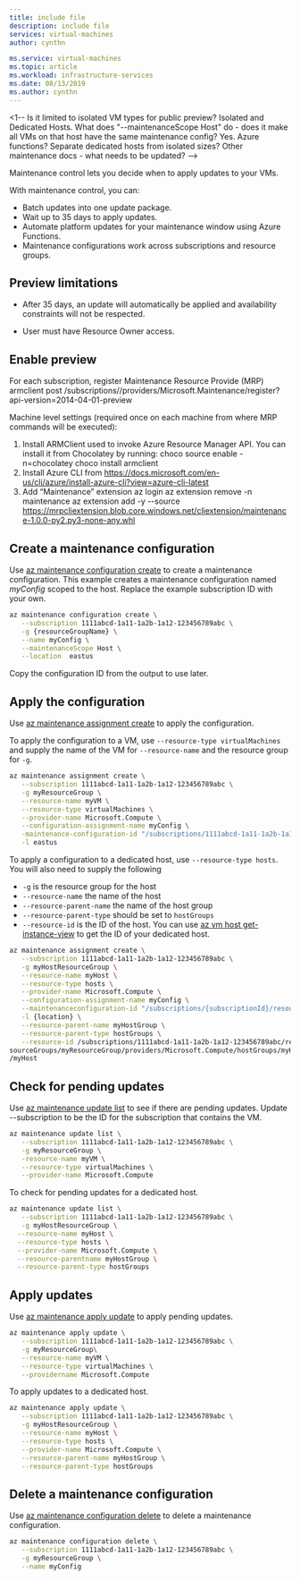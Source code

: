 ```yaml
---
title: include file
description: include file
services: virtual-machines
author: cynthn

ms.service: virtual-machines
ms.topic: article
ms.workload: infrastructure-services
ms.date: 08/13/2019
ms.author: cynthn
---
```


<1-- Is it limited to isolated VM types for public preview? Isolated and Dedicated Hosts. What does "--maintenanceScope Host" do - does it make all VMs on that host have the same maintenance config? Yes. Azure functions? Separate dedicated hosts from isolated sizes? Other maintenance docs - what needs to be updated? -->

Maintenance control lets you decide when to apply updates to your VMs.

With maintenance control, you can:
- Batch updates into one update package.
- Wait up to 35 days to apply updates. 
- Automate platform updates for your maintenance window using Azure Functions.
- Maintenance configurations work across subscriptions and resource groups. 

## Preview limitations


- After 35 days, an update will automatically be applied and availability constraints will not be respected.

- User must have Resource Owner access.


## Enable preview

For each subscription, register Maintenance Resource Provide (MRP) armclient post /subscriptions/<subscription id>/providers/Microsoft.Maintenance/register?api-version=2014-04-01-preview

Machine level settings (required once on each machine from where MRP commands will be executed): 
1. Install ARMClient used to invoke Azure Resource Manager API. You can install it from Chocolatey by running: choco source enable -n=chocolatey choco install armclient
1. Install Azure CLI from https://docs.microsoft.com/en-us/cli/azure/install-azure-cli?view=azure-cli-latest 
1. Add “Maintenance” extension az login az extension remove -n maintenance az extension add -y --source https://mrpcliextension.blob.core.windows.net/cliextension/maintenance-1.0.0-py2.py3-none-any.whl


## Create a maintenance configuration

Use [az maintenance configuration create]() to create a maintenance configuration. This example creates a maintenance configuration named *myConfig* scoped to the host. Replace the example subscription ID with your own. 

```bash
az maintenance configuration create \
   --subscription 1111abcd-1a11-1a2b-1a12-123456789abc \
   -g {resourceGroupName} \
   --name myConfig \
   --maintenanceScope Host \
   --location  eastus
```

Copy the configuration ID from the output to use later.

## Apply the configuration

Use [az maintenance assignment create]() to apply the configuration.

To apply the configuration to a VM, use `--resource-type virtualMachines` and supply the name of the VM for `--resource-name` and the resource group for `-g`.

```bash
az maintenance assignment create \
   --subscription 1111abcd-1a11-1a2b-1a12-123456789abc \
   -g myResourceGroup \
   --resource-name myVM \
   --resource-type virtualMachines \
   --provider-name Microsoft.Compute \
   --configuration-assignment-name myConfig \
   -maintenance-configuration-id "/subscriptions/1111abcd-1a11-1a2b-1a12-123456789abc/resourcegroups/myResourceGroup/providers/Microsoft.Maintenance/maintenanceConfigura tions/myConfig" \
   -l eastus
```

To apply a configuration to a dedicated host, use `--resource-type hosts`. You will also need to supply the following

- `-g` is the resource group for the host
- `--resource-name` the name of the host
-  `--resource-parent-name` the name of the host group 
- `--resource-parent-type` should be set to `hostGroups` 
- `--resource-id` is the ID of the host. You can use [az vm host get-instance-view](/cli/azure/vm/host#az-vm-host-get-instance-view) to get the ID of your dedicated host.

```bash
az maintenance assignment create \
   --subscription 1111abcd-1a11-1a2b-1a12-123456789abc \
   -g myHostResourceGroup \
   --resource-name myHost \
   --resource-type hosts \
   --provider-name Microsoft.Compute \
   --configuration-assignment-name myConfig \
   --maintenanceconfiguration-id "/subscriptions/{subscriptionId}/resourcegroups/{resourceGroupName}/providers/Microsoft.Maintenance/maintenanceConfigura tions/{config-name}" \
   -l {location} \
   --resource-parent-name myHostGroup \
   --resource-parent-type hostGroups \
   --resource-id /subscriptions/1111abcd-1a11-1a2b-1a12-123456789abc/re
sourceGroups/myResourceGroup/providers/Microsoft.Compute/hostGroups/myHostGroup/hosts
/myHost
```

## Check for pending updates

Use [az maintenance update list]() to see if there are pending updates. Update --subscription to be the ID for the subscription that contains the VM.

```bash
az maintenance update list \
   --subscription 1111abcd-1a11-1a2b-1a12-123456789abc \
   -g myResourceGroup \
   -resource-name myVM \
   --resource-type virtualMachines \
   --provider-name Microsoft.Compute
```

To check for pending updates for a dedicated host.

```bash
az maintenance update list \
   --subscription 1111abcd-1a11-1a2b-1a12-123456789abc \
   -g myHostResourceGroup \
  --resource-name myHost \
  --resource-type hosts \
  --provider-name Microsoft.Compute \
  --resource-parentname myHostGroup \
  --resource-parent-type hostGroups
```

## Apply updates

Use [az maintenance apply update]() to apply pending updates.

```bash
az maintenance apply update \
   --subscription 1111abcd-1a11-1a2b-1a12-123456789abc \
   -g myResourceGroup\
   --resource-name myVM \
   --resource-type virtualMachines \
   --providername Microsoft.Compute
```

To apply updates to a dedicated host.

```bash
az maintenance apply update \
   --subscription 1111abcd-1a11-1a2b-1a12-123456789abc \
   -g myHostResourceGroup \
   --resource-name myHost \
   --resource-type hosts \
   --provider-name Microsoft.Compute \
   --resource-parent-name myHostGroup \
   --resource-parent-type hostGroups
```

## Delete a maintenance configuration

Use [az maintenance configuration delete]() to delete a maintenance configuration.

```bash
az maintenance configuration delete \
   --subscription 1111abcd-1a11-1a2b-1a12-123456789abc \
   -g myResourceGroup \
   --name myConfig
```


